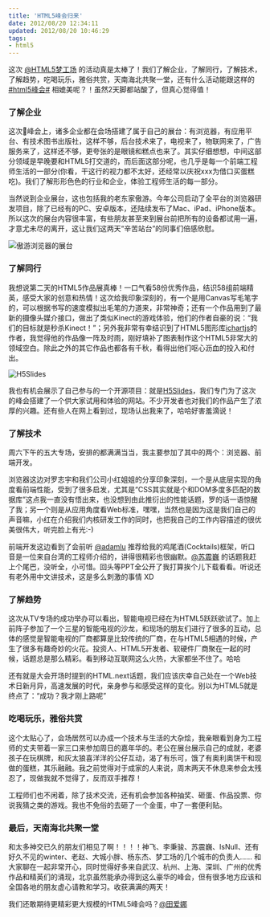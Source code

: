 ```yaml
---
title: 'HTML5峰会归来'
date: 2012/08/20 12:34:11
updated: 2012/08/20 10:46:29
tags:
- html5
---
```


这次 [@HTML5梦工场](http://weibo.com/html5dw) 的活动真是太棒了！我们了解企业，了解同行，了解技术，了解趋势，吃喝玩乐，雅俗共赏，天南海北共聚一堂，还有什么活动能跟这样的 [#html5峰会#](http://2012.html5dw.com/) 相媲美呢？！虽然2天脚都站酸了，但真心觉得值！

### 了解企业

这次峰会上，诸多企业都在会场搭建了属于自己的展台：有浏览器，有应用平台、有技术图书出版社，这样不够，后台技术来了，电视来了，物联网来了，广告服务来了，这样还不够，更夸张的是眼镜和糕点也来了。其实仔细想想，中间这部分领域是早晚要和HTML5打交道的，而后面这部分呢，也几乎是每一个前端工程师生活的一部分(你看，干这行的视力都不太好，还经常以庆祝xxx为借口买蛋糕吃)。我们了解形形色色的行业和企业，体验工程师生活的每一部分。

当然说到企业展台，这也包括我的老东家傲游。今年公司启动了全平台的浏览器研发项目，除了已经有的PC、安卓版本，还陆续发布了Mac、iPad、iPhone版本。所以这次的展台内容很丰富，有些朋友甚至来到展台前把所有的设备都试用一遍，才意尤未尽的离开，这让我们这两天“辛苦站台”的同事们倍感欣慰。

![傲游浏览器的展台](/uploads/2012/08/1544819964.jpg)

### 了解同行

我想说第二天的HTML5作品展真棒！一口气看58份优秀作品，结识58组前端精英，感受大家的创意和热情！这次给我印象深刻的，有一个是用Canvas写毛笔字的，可以根据书写的速度模拟出毛笔的力道来，非常神奇；还有一个作品用到了最新的摄像头媒介接口，做出了类似Kinect的游戏体验，他们的作者自豪的说：“我们的目标就是秒杀Kinect！”；另外我非常有幸结识到了HTML5图形库[ichartjs](http://www.ichartjs.cn)的作者，我觉得他的作品像一阵及时雨，刚好填补了图表制作这个HTML5非常大的领域空白。除此之外的其它作品也都各有千秋，看得出他们呕心沥血的投入和付出。

![H5Slides](/uploads/2012/08/186888587.png)

我也有机会展示了自己参与的一个开源项目：就是[H5Slides](http://h5Slides.com)，我们专门为了这次的峰会搭建了一个供大家试用和体验的网站。不少开发者也对我们的作品产生了浓厚的兴趣。还有些人在网上看到过，现场认出我来了，哈哈好害羞滴说！

<!--more-->

### 了解技术

周六下午的五大专场，安排的都满满当当，我主要参加了其中的两个：浏览器、前端开发。

浏览器这边对罗志宇和我们公司小红姐姐的分享印象深刻，一个是从底层实现的角度看前端性能，受到了很多启发，尤其是“CSS其实就是个和DOM多度多匹配的数据库”这点我一直没有悟出来，也没想到由此推衍出的性能话题，罗的话一语惊醒了我；另一个则是从应用角度看Web标准，嘿嘿，当然也是因为这是我们自己的声音嘛，小红在介绍我们内核研发工作的同时，也把我自己的工作内容描述的很优美很伟大，听完脸上有光:-)

前端开发这边看到了会前听 [@adamlu](http://adamlu.com) 推荐给我的鸡尾酒(Cocktails)框架，听口音是一位来自台湾的工程师介绍的，讲得很精彩也很幽默。[@苏震巍](http://weibo.com/jeffreysu1984) 的话题我赶上个尾巴，没听全，小可惜。回头等PPT全公开了我打算挨个儿下载看看。听说还有老外用中文讲技术，这是多么刺激的事情 XD

### 了解趋势

这次从TV专场的成功举办可以看出，智能电视已经在为HTML5跃跃欲试了。加上前阵子参加了一个三星的智能电视的沙龙，和现场的朋友们进行了很多的互动，总体的感觉是智能电视的厂商都算是比较传统的厂商，在与HTML5相遇的时候，产生了很多有趣奇妙的火花。投资人、HTML5开发者、软硬件厂商聚在一起的时候，话题总是那么精彩。看到移动互联网这么火热，大家都坐不住了。哈哈

还有就是大会开场时提到的HTML.next话题，我们应该庆幸自己处在一个Web技术日新月异，高速发展的时代，亲身参与和感受这样的变化。别以为HTML5就是终点了：“成功？我才刚上路呢”

### 吃喝玩乐，雅俗共赏

这个太贴心了，会场居然可以办成一个技术与生活的大杂烩，我亲眼看到身为工程师的丈夫带着一家三口来参加周日的嘉年华的。老公在展台展示自己的成就，老婆孩子在玩棋牌，和灰太狼喜洋洋的公仔互动，渴了有乐可，饿了有奥利奥饼干和现做的蛋糕，其乐融融。我之前觉得对于成家的人来说，周末两天不休息来参会太残忍了，现做我就不觉得了，反而双手推荐！

工程师们也不闲着，除了技术交流，还有机会参加各种抽奖、砸蛋、作品投票、你说我猜之类的游戏。我也不免俗的去砸了一个金蛋，中了一套便利贴。

### 最后，天南海北共聚一堂

和太多神交已久的朋友们相见了啊！！！！神飞、李秉骏、苏震巍、IsNull、还有好久不见的winter、老赵、大城小胖、杨东杰、梦工场的几个城市的负责人…… 和大家聊在一起非常开心，同时觉得好多来自武汉、杭州、上海、深圳、广州的优秀作品和精英们的涌现，北京虽然能承办得到这么豪华的峰会，但有很多地方应该和全国各地的朋友虚心请教和学习。收获满满的两天！

我们还敢期待更精彩更大规模的HTML5峰会吗？[@田爱娜](http://weibo.com/mengyang0398)
